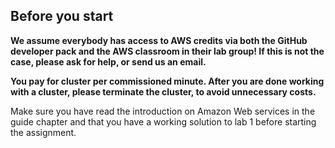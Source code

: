 ## Before you start

**We assume everybody has access to AWS credits via both the GitHub developer
pack and the AWS classroom in their lab group! If this is not the case, please
ask for help, or send us an email.**

**You pay for cluster per commissioned minute. After you are done working with
a cluster, please terminate the cluster, to avoid unnecessary costs.**

Make sure you have read the introduction on Amazon Web services in the guide
chapter and that you have a working solution to lab 1 before starting the
assignment.
